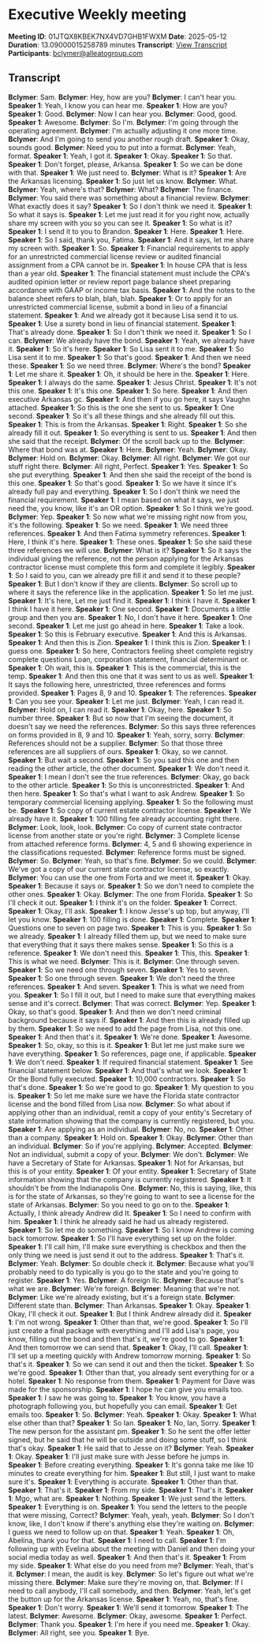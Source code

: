 # Executive Weekly meeting
**Meeting ID**: 01JTQX8KBEK7NX4VD7GHB1FWXM
**Date**: 2025-05-12
**Duration**: 13.09000015258789 minutes
**Transcript**: [View Transcript](https://app.fireflies.ai/view/01JTQX8KBEK7NX4VD7GHB1FWXM)
**Participants**: bclymer@alleatogroup.com

## Transcript
**Bclymer**: Sam.
**Bclymer**: Hey, how are you?
**Bclymer**: I can't hear you.
**Speaker 1**: Yeah, I know you can hear me.
**Speaker 1**: How are you?
**Speaker 1**: Good.
**Bclymer**: Now I can hear you.
**Bclymer**: Good, good.
**Speaker 1**: Awesome.
**Bclymer**: So I'm.
**Bclymer**: I'm going through the operating agreement.
**Bclymer**: I'm actually adjusting it one more time.
**Bclymer**: And I'm going to send you another rough draft.
**Speaker 1**: Okay, sounds good.
**Bclymer**: Need you to put into a format.
**Bclymer**: Yeah, format.
**Speaker 1**: Yeah, I got it.
**Speaker 1**: Okay.
**Speaker 1**: So that.
**Speaker 1**: Don't forget, please, Arkansa.
**Speaker 1**: So we can be done with that.
**Speaker 1**: We just need to.
**Bclymer**: What is it?
**Speaker 1**: Are the Arkansas licensing.
**Speaker 1**: So just let us know.
**Bclymer**: What.
**Bclymer**: Yeah, where's that?
**Bclymer**: What?
**Bclymer**: The finance.
**Bclymer**: You said there was something about a financial review.
**Bclymer**: What exactly does it say?
**Speaker 1**: So I don't think we need it.
**Speaker 1**: So what it says is.
**Speaker 1**: Let me just read it for you right now, actually share my screen with you so you can see it.
**Speaker 1**: So what is it?
**Speaker 1**: I send it to you to Brandon.
**Speaker 1**: Here.
**Speaker 1**: Here.
**Speaker 1**: So I said, thank you, Fatima.
**Speaker 1**: And it says, let me share my screen with.
**Speaker 1**: So.
**Speaker 1**: Financial requirements to apply for an unrestricted commercial license review or audited financial assignment from a CPA cannot be in.
**Speaker 1**: In house CPA that is less than a year old.
**Speaker 1**: The financial statement must include the CPA's audited opinion letter or review report page balance sheet preparing accordance with GAAP or income tax basis.
**Speaker 1**: And the notes to the balance sheet refers to blah, blah, blah.
**Speaker 1**: Or to apply for an unrestricted commercial license, submit a bond in lieu of a financial statement.
**Speaker 1**: And we already got it because Lisa send it to us.
**Speaker 1**: Use a surety bond in lieu of financial statement.
**Speaker 1**: That's already done.
**Speaker 1**: So I don't think we need it.
**Speaker 1**: So I can.
**Bclymer**: We already have the bond.
**Speaker 1**: Yeah, we already have it.
**Speaker 1**: So it's here.
**Speaker 1**: So Lisa sent it to me.
**Speaker 1**: So Lisa sent it to me.
**Speaker 1**: So that's good.
**Speaker 1**: And then we need these.
**Speaker 1**: So we need three.
**Bclymer**: Where's the bond?
**Speaker 1**: Let me share it.
**Speaker 1**: Oh, it should be here in the.
**Speaker 1**: Here.
**Speaker 1**: I always do the same.
**Speaker 1**: Jesus Christ.
**Speaker 1**: It's not this one.
**Speaker 1**: It's this one.
**Speaker 1**: So here.
**Speaker 1**: And then executive Arkansas gc.
**Speaker 1**: And then if you go here, it says Vaughn attached.
**Speaker 1**: So this is the one she sent to us.
**Speaker 1**: One second.
**Speaker 1**: So it's all these things and she already fill out this.
**Speaker 1**: This is from the Arkansas.
**Speaker 1**: Right.
**Speaker 1**: So she already fill it out.
**Speaker 1**: So everything is sent to us.
**Speaker 1**: And then she said that the receipt.
**Bclymer**: Of the scroll back up to the.
**Bclymer**: Where that bond was at.
**Speaker 1**: Here.
**Bclymer**: Yeah.
**Bclymer**: Okay.
**Bclymer**: Hold on.
**Bclymer**: Okay.
**Bclymer**: All right.
**Bclymer**: We got our stuff right there.
**Bclymer**: All right, Perfect.
**Speaker 1**: Yes.
**Speaker 1**: So she put everything.
**Speaker 1**: And then she said the receipt of the bond is this one.
**Speaker 1**: So that's good.
**Speaker 1**: So we have it since it's already full pay and everything.
**Speaker 1**: So I don't think we need the financial requirement.
**Speaker 1**: I mean based on what it says, we just need the, you know, like it's an OR option.
**Speaker 1**: So I think we're good.
**Bclymer**: Yep.
**Speaker 1**: So now what we're missing right now from you, it's the following.
**Speaker 1**: So we need.
**Speaker 1**: We need three references.
**Speaker 1**: And then Fatima symmetry references.
**Speaker 1**: Here, I think it's here.
**Speaker 1**: These ones.
**Speaker 1**: So she said these three references we will use.
**Bclymer**: What is it?
**Speaker 1**: So it says the individual giving the reference, not the person applying for the Arkansas contractor license must complete this form and complete it legibly.
**Speaker 1**: So I said to you, can we already pre fill it and send it to these people?
**Speaker 1**: But I don't know if they are clients.
**Bclymer**: So scroll up to where it says the reference like in the application.
**Speaker 1**: So let me just.
**Speaker 1**: It's here, Let me just find it.
**Speaker 1**: I think I have it.
**Speaker 1**: I think I have it here.
**Speaker 1**: One second.
**Speaker 1**: Documents a little group and then you are.
**Speaker 1**: No, I don't have it here.
**Speaker 1**: One second.
**Speaker 1**: Let me just go ahead in here.
**Speaker 1**: Take a look.
**Speaker 1**: So this is February executive.
**Speaker 1**: And this is Arkansas.
**Speaker 1**: And then this is Zion.
**Speaker 1**: I think this is Zion.
**Speaker 1**: I guess one.
**Speaker 1**: So here, Contractors feeling sheet complete registry complete questions Loan, corporation statement, financial determinant or.
**Speaker 1**: Oh wait, this is.
**Speaker 1**: This is the commercial, this is the temp.
**Speaker 1**: And then this one that it was sent to us as well.
**Speaker 1**: It says the following here, unrestricted, three references and forms provided.
**Speaker 1**: Pages 8, 9 and 10.
**Speaker 1**: The references.
**Speaker 1**: Can you see your.
**Speaker 1**: Let me just.
**Bclymer**: Yeah, I can read it.
**Bclymer**: Hold on, I can read it.
**Speaker 1**: Okay, here.
**Speaker 1**: So number three.
**Speaker 1**: But so now that I'm seeing the document, it doesn't say we need the references.
**Bclymer**: So this says three references on forms provided in 8, 9 and 10.
**Speaker 1**: Yeah, sorry, sorry.
**Bclymer**: References should not be a supplier.
**Bclymer**: So that those three references are all suppliers of ours.
**Speaker 1**: Okay, so we cannot.
**Speaker 1**: But wait a second.
**Speaker 1**: So you said this one and then reading the other article, the other document.
**Speaker 1**: We don't need it.
**Speaker 1**: I mean I don't see the true references.
**Bclymer**: Okay, go back to the other article.
**Speaker 1**: So this is unconrestricted.
**Speaker 1**: And then here.
**Speaker 1**: So that's what I want to ask Andrew.
**Speaker 1**: So temporary commercial licensing applying.
**Speaker 1**: So the following must be.
**Speaker 1**: So copy of current estate contractor license.
**Speaker 1**: We already have it.
**Speaker 1**: 100 filling fee already accounting right there.
**Bclymer**: Look, look, look.
**Bclymer**: Co copy of current state contractor license from another state or you're right.
**Bclymer**: 3 Complete license from attached reference forms.
**Bclymer**: 4, 5 and 6 showing experience in the classifications requested.
**Bclymer**: Reference forms must be signed.
**Bclymer**: So.
**Bclymer**: Yeah, so that's fine.
**Bclymer**: So we could.
**Bclymer**: We've got a copy of our current state contractor license, so exactly.
**Bclymer**: You can use the one from Forta and we meet it.
**Speaker 1**: Okay.
**Speaker 1**: Because it says or.
**Speaker 1**: So we don't need to complete the other ones.
**Speaker 1**: Okay.
**Bclymer**: The one from Florida.
**Speaker 1**: So I'll check it out.
**Speaker 1**: I think it's on the folder.
**Speaker 1**: Correct.
**Speaker 1**: Okay, I'll ask.
**Speaker 1**: I know Jesse's up top, but anyway, I'll let you know.
**Speaker 1**: 100 filling is done.
**Speaker 1**: Complete.
**Speaker 1**: Questions one to seven on page two.
**Speaker 1**: This is you.
**Speaker 1**: So we already.
**Speaker 1**: I already filled them up, but we need to make sure that everything that it says there makes sense.
**Speaker 1**: So this is a reference.
**Speaker 1**: We don't need this.
**Speaker 1**: This, this.
**Speaker 1**: This is what we need.
**Bclymer**: This is it.
**Bclymer**: One through seven.
**Speaker 1**: So we need one through seven.
**Speaker 1**: Yes to seven.
**Speaker 1**: So one through seven.
**Speaker 1**: We don't need the three references.
**Speaker 1**: And seven.
**Speaker 1**: This is what we need from you.
**Speaker 1**: So I fill it out, but I need to make sure that everything makes sense and it's correct.
**Bclymer**: That was correct.
**Bclymer**: Yep.
**Speaker 1**: Okay, so that's good.
**Speaker 1**: And then we don't need criminal background because it says if.
**Speaker 1**: And then this is already filled up by them.
**Speaker 1**: So we need to add the page from Lisa, not this one.
**Speaker 1**: And then that's it.
**Speaker 1**: We're done.
**Speaker 1**: Awesome.
**Speaker 1**: So, okay, so this is it.
**Speaker 1**: But let me just make sure we have everything.
**Speaker 1**: So references, page one, if applicable.
**Speaker 1**: We don't need.
**Speaker 1**: If required financial statement.
**Speaker 1**: See financial statement below.
**Speaker 1**: And that's what we look.
**Speaker 1**: Or the Bond fully executed.
**Speaker 1**: 10,000 contractors.
**Speaker 1**: So that's done.
**Speaker 1**: So we're good to go.
**Speaker 1**: My question to you is.
**Speaker 1**: So let me make sure we have the Florida state contractor license and the bond filled from Lisa now.
**Bclymer**: So what about if applying other than an individual, remit a copy of your entity's Secretary of state information showing that the company is currently registered, but you.
**Speaker 1**: Are applying as an individual.
**Bclymer**: No, no.
**Speaker 1**: Other than a company.
**Speaker 1**: Hold on.
**Speaker 1**: Okay.
**Bclymer**: Other than an individual.
**Bclymer**: So if you're applying.
**Bclymer**: Accepted.
**Bclymer**: Not an individual, submit a copy of your.
**Bclymer**: We don't.
**Bclymer**: We have a Secretary of State for Arkansas.
**Speaker 1**: Not for Arkansas, but this is of your entity.
**Speaker 1**: Of your entity.
**Speaker 1**: Secretary of State information showing that the company is currently registered.
**Speaker 1**: It shouldn't be from the Indianapolis One.
**Bclymer**: No, this is saying, like, this is for the state of Arkansas, so they're going to want to see a license for the state of Arkansas.
**Bclymer**: So you need to go on to the.
**Speaker 1**: Actually, I think already Andrew did It.
**Speaker 1**: So I need to confirm with him.
**Speaker 1**: I think he already said he had us already registered.
**Speaker 1**: So let me do something.
**Speaker 1**: So I know Andrew is coming back tomorrow.
**Speaker 1**: So I'll have everything set up on the folder.
**Speaker 1**: I'll call him, I'll make sure everything is checkbox and then the only thing we need is just send it out to the address.
**Speaker 1**: That's it.
**Bclymer**: Yeah.
**Bclymer**: So double check it.
**Bclymer**: Because what you'll probably need to do typically is you go to the state and you're going to register.
**Speaker 1**: Yes.
**Bclymer**: A foreign llc.
**Bclymer**: Because that's what we are.
**Bclymer**: We're foreign.
**Bclymer**: Meaning that we're not.
**Bclymer**: Like we're already existing, but it's a foreign state.
**Bclymer**: Different state than.
**Bclymer**: Than Arkansas.
**Speaker 1**: Okay.
**Speaker 1**: Okay, I'll check it out.
**Speaker 1**: But I think Andrew already did it.
**Speaker 1**: I'm not wrong.
**Speaker 1**: Other than that, we're good.
**Speaker 1**: So I'll just create a final package with everything and I'll add Lisa's page, you know, filling out the bond and then that's it, we're good to go.
**Speaker 1**: And then tomorrow we can send that.
**Speaker 1**: Okay, I'll call.
**Speaker 1**: I'll set up a meeting quickly with Andrew tomorrow morning.
**Speaker 1**: So that's it.
**Speaker 1**: So we can send it out and then the ticket.
**Speaker 1**: So we're good.
**Speaker 1**: Other than that, you already sent everything for or a hotel.
**Speaker 1**: No response from them.
**Speaker 1**: Payment for Dave was made for the sponsorship.
**Speaker 1**: I hope he can give you emails too.
**Speaker 1**: I saw he was going to.
**Speaker 1**: You know, you have a photograph following you, but hopefully you can email.
**Speaker 1**: Get emails too.
**Speaker 1**: So.
**Bclymer**: Yeah.
**Speaker 1**: Okay.
**Speaker 1**: What else other than that?
**Speaker 1**: So Ian.
**Speaker 1**: No, Ian, Sorry.
**Speaker 1**: The new person for the assistant pm.
**Speaker 1**: So he sent the offer letter signed, but he said that he will be outside and doing some stuff, so I think that's okay.
**Speaker 1**: He said that to Jesse on it?
**Bclymer**: Yeah.
**Speaker 1**: Okay.
**Speaker 1**: I'll just make sure with Jesse before he jumps in.
**Speaker 1**: Before creating everything.
**Speaker 1**: It's gonna take me like 10 minutes to create everything for him.
**Speaker 1**: But still, I just want to make sure it's.
**Speaker 1**: Everything is accurate.
**Speaker 1**: Other than that.
**Speaker 1**: That's it.
**Speaker 1**: From my side.
**Speaker 1**: That's it.
**Speaker 1**: Mgo, what are.
**Speaker 1**: Nothing.
**Speaker 1**: We just send the letters.
**Speaker 1**: Everything is on.
**Speaker 1**: You send the letters to the people that were missing, Correct?
**Bclymer**: Yeah, yeah, yeah.
**Bclymer**: So I don't know, like, I don't know if there's anything else they're waiting on.
**Bclymer**: I guess we need to follow up on that.
**Speaker 1**: Yeah.
**Speaker 1**: Oh, Abelina, thank you for that.
**Speaker 1**: I need to call.
**Speaker 1**: I'm following up with Evelina about the meeting with Daniel and then doing your social media today as well.
**Speaker 1**: And then that's it.
**Speaker 1**: From my side.
**Speaker 1**: What else do you need from me?
**Bclymer**: Yeah, that's it.
**Bclymer**: I mean, the audit is key.
**Bclymer**: So let's figure out what we're missing there.
**Bclymer**: Make sure they're moving on, that.
**Bclymer**: If I need to call anybody, I'll call somebody, and then.
**Bclymer**: Yeah, let's get the button up for the Arkansas license.
**Speaker 1**: Yeah, no, that's fine.
**Speaker 1**: Don't worry.
**Speaker 1**: We'll send it tomorrow.
**Speaker 1**: The latest.
**Bclymer**: Awesome.
**Bclymer**: Okay, awesome.
**Speaker 1**: Perfect.
**Bclymer**: Thank you.
**Speaker 1**: I'm here if you need me.
**Speaker 1**: Okay.
**Bclymer**: All right, see you.
**Speaker 1**: Bye.